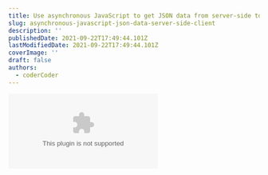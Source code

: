 ```yaml
---
title: Use asynchronous JavaScript to get JSON data from server-side to client
slug: asynchronous-javascript-json-data-server-side-client
description: ''
publishedDate: 2021-09-22T17:49:44.101Z
lastModifiedDate: 2021-09-22T17:49:44.101Z
coverImage: ''
draft: false
authors:
  - coderCoder
---
```


<Embed
  type="youtube"
  url="https://youtu.be/wYALykLb5oY?t=863"
  title="Use asynchronous JavaScript to get JSON data from server-side to client"
/>
